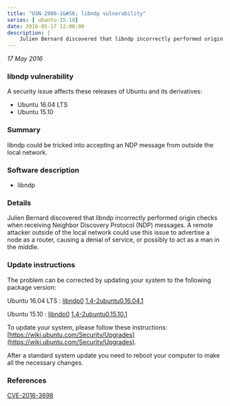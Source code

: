 ```yaml
---
title: "USN-2980-1&#58; libndp vulnerability"
series: [ ubuntu-15.10]
date: 2016-05-17 12:00:00
description: |
    Julien Bernard discovered that libndp incorrectly performed origin checks when receiving Neighbor Discovery Protocol (NDP) messages. A remote attacker outside of the local network could use this issue to advertise a node as a router, causing a denial of service, or possibly to act as a man in the middle. 
--- 
```

 
 

*17 May 2016*

### libndp vulnerability

A security issue affects these releases of Ubuntu and its derivatives:

* Ubuntu 16.04 LTS
* Ubuntu 15.10

### Summary

libndp could be tricked into accepting an NDP message from outside the local network.

### Software description

* libndp 

### Details

Julien Bernard discovered that libndp incorrectly performed origin checks when receiving Neighbor Discovery Protocol (NDP) messages. A remote attacker outside of the local network could use this issue to advertise a node as a router, causing a denial of service, or possibly to act as a man in the middle. 

### Update instructions

The problem can be corrected by updating your system to the following package version:

Ubuntu 16.04 LTS
 : [libndp0](https://launchpad.net/ubuntu/+source/libndp) <span> [1.4-2ubuntu0.16.04.1](https://launchpad.net/ubuntu/+source/libndp/1.4-2ubuntu0.16.04.1) </span> 

Ubuntu 15.10
 : [libndp0](https://launchpad.net/ubuntu/+source/libndp) <span> [1.4-2ubuntu0.15.10.1](https://launchpad.net/ubuntu/+source/libndp/1.4-2ubuntu0.15.10.1) </span> 

To update your system, please follow these instructions: [https://wiki.ubuntu.com/Security/Upgrades](https://wiki.ubuntu.com/Security/Upgrades).

After a standard system update you need to reboot your computer to make all the necessary changes. 

### References

 
 [CVE-2016-3698](http://people.ubuntu.com/~ubuntu-security/cve/CVE-2016-3698)
 


